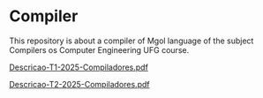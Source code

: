# Compiler
This repository is about a compiler of Mgol language of the subject Compilers os Computer Engineering UFG course.

[Descricao-T1-2025-Compiladores.pdf](https://github.com/user-attachments/files/20196700/Descricao-T1-2025-Compiladores.pdf)

[Descricao-T2-2025-Compiladores.pdf](https://github.com/user-attachments/files/20354571/Descricao-T2-2025-Compiladores.pdf)
